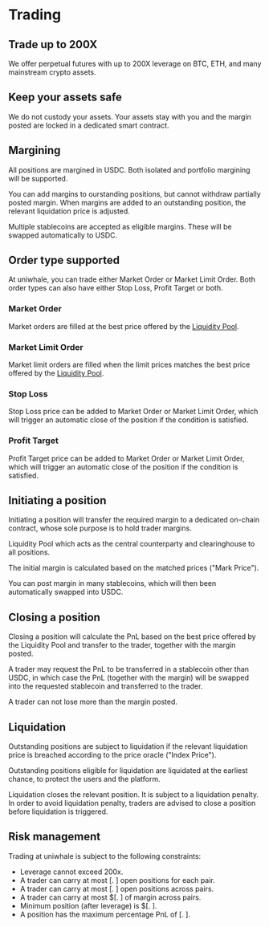 # Trading

## Trade up to 200X

We offer perpetual futures with up to 200X leverage on BTC, ETH, and many mainstream crypto assets.

## Keep your assets safe

We do not custody your assets. Your assets stay with you and the margin posted are locked in a dedicated smart contract.

## Margining

All positions are margined in USDC. Both isolated and portfolio margining will be supported.&#x20;

You can add margins to ourstanding positions, but cannot withdraw partially posted margin. When margins are added to an outstanding position, the relevant liquidation price is adjusted.

Multiple stablecoins are accepted as eligible margins. These will be swapped automatically to USDC.

## Order type supported

At uniwhale, you can trade either Market Order or Market Limit Order. Both order types can also have either Stop Loss, Profit Target or both.

### Market Order

Market orders are filled at the best price offered by the [Liquidity Pool](liquidity-pool.md).

### Market Limit Order

Market limit orders are filled when the limit prices matches the best price offered by the [Liquidity Pool](liquidity-pool.md).

### Stop Loss

Stop Loss price can be added to Market Order or Market Limit Order, which will trigger an automatic close of the position if the condition is satisfied.

### Profit Target

Profit Target price can be added to Market Order or Market Limit Order, which will trigger an automatic close of the position if the condition is satisfied.

## Initiating a position

Initiating a position will transfer the required margin to a dedicated on-chain contract, whose sole purpose is to hold trader margins.

Liquidity Pool which acts as the central counterparty and clearinghouse to all positions.

The initial margin is calculated based on the matched prices ("Mark Price").

You can post margin in many stablecoins, which will then been automatically swapped into USDC.

## Closing a position

Closing a position will calculate the PnL based on the best price offered by the Liquidity Pool and transfer to the trader, together with the margin posted.&#x20;

A trader may request the PnL to be transferred in a stablecoin other than USDC, in which case the PnL (together with the margin) will be swapped into the requested stablecoin and transferred to the trader.

A trader can not lose more than the margin posted.&#x20;

## Liquidation

Outstanding positions are subject to liquidation if the relevant liquidation price is breached according to the price oracle ("Index Price").

Outstanding positions eligible for liquidation are liquidated at the earliest chance, to protect the users and the platform.

Liquidation closes the relevant position. It is subject to a liquidation penalty. In order to avoid liquidation penalty, traders are advised to close a position before liquidation is triggered.

## Risk management

Trading at uniwhale is subject to the following constraints:

* Leverage cannot exceed 200x.
* A trader can carry at most \[. ] open positions for each pair.
* A trader can carry at most \[. ] open positions across pairs.
* A trader can carry at most $\[.  ] of margin across pairs.
* Minimum position (after leverage) is $\[.  ].
* A position has the maximum percentage PnL of \[.  ].

